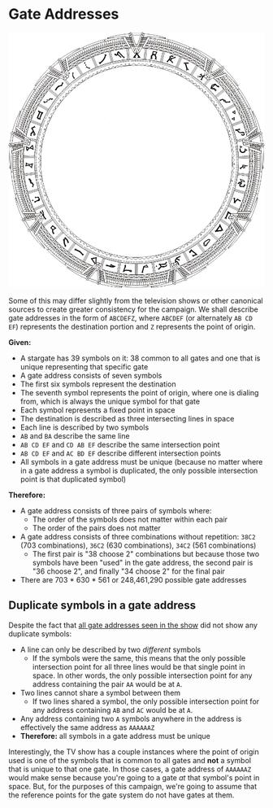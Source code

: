 # Gate Addresses

![Milky Way Stargate](images/milky-way-stargate.png "Milky Way Stargate")

Some of this may differ slightly from the television shows or other canonical sources to create greater consistency for the campaign. We shall describe gate addresses in the form of `ABCDEFZ`, where `ABCDEF` (or alternately `AB CD EF`) represents the destination portion and `Z` represents the point of origin.

**Given:**

* A stargate has 39 symbols on it: 38 common to all gates and one that is unique representing that specific gate
* A gate address consists of seven symbols
* The first six symbols represent the destination
* The seventh symbol represents the point of origin, where one is dialing from, which is always the unique symbol for that gate
* Each symbol represents a fixed point in space
* The destination is described as three intersecting lines in space
* Each line is described by two symbols
* `AB` and `BA` describe the same line
* `AB CD EF` and `CD AB EF` describe the same intersection point
* `AB CD EF` and `AC BD EF` describe different intersection points
* All symbols in a gate address must be unique (because no matter where in a gate address a symbol is duplicated, the only possible intersection point is that duplicated symbol)

**Therefore:**

* A gate address consists of three pairs of symbols where:
    * The order of the symbols does not matter within each pair
    * The order of the pairs does not matter
* A gate address consists of three combinations without repetition: `38C2` (703 combinations), `36C2` (630 combinations), `34C2` (561 combinations)
    * The first pair is "38 choose 2" combinations but because those two symbols have been "used" in the gate address, the second pair is "36 choose 2", and finally "34 choose 2" for the final pair
* There are 703 \* 630 \* 561 or 248,461,290 possible gate addresses

## Duplicate symbols in a gate address

Despite the fact that [all gate addresses seen in the show](http://www.rdanderson.com/stargate/glyphs/index.htm) did not show any duplicate symbols:

* A line can only be described by two _different_ symbols
    * If the symbols were the same, this means that the only possible intersection point for all three lines would be that single point in space. In other words, the only possible intersection point for any address containing the pair `AA` would be at `A`.
* Two lines cannot share a symbol between them
    * If two lines shared a symbol, the only possible intersection point for any address containing `AB` and `AC` would be at `A`.
* Any address containing two `A` symbols anywhere in the address is effectively the same address as `AAAAAAZ`
* **Therefore:** all symbols in a gate address must be unique

Interestingly, the TV show has a couple instances where the point of origin used is one of the symbols that is common to all gates and **not** a symbol that is unique to that one gate. In those cases, a gate address of `AAAAAAZ` would make sense because you're going to a gate _at_ that symbol's point in space. But, for the purposes of this campaign, we're going to assume that the reference points for the gate system do not have gates at them.
